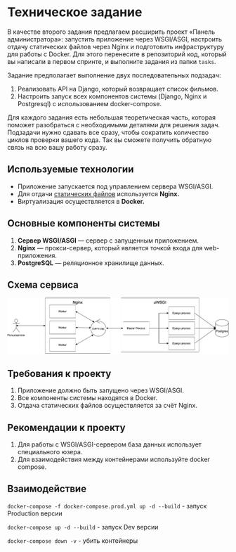 # Техническое задание

В качестве второго задания предлагаем расширить проект «Панель администратора»: запустить приложение через WSGI/ASGI, настроить отдачу статических файлов через Nginx и подготовить инфраструктуру для работы с Docker. Для этого перенесите в репозиторий код, который вы написали в первом спринте, и выполните задания из папки `tasks`.

Задание предполагает выполнение двух последовательных подзадач:
1. Реализовать API на Django, который возвращает список фильмов.
2. Настроить запуск всех компонентов системы (Django, Nginx и Postgresql) с использованием docker-compose.

Для каждого задания есть небольшая теоретическая часть, которая поможет разобраться с необходимыми деталями для решения задач. Подзадачи нужно сдавать все сразу, чтобы сократить количество циклов проверки вашего кода. Так вы сможете получить обратную связь на всю вашу работу сразу.

## Используемые технологии

- Приложение запускается под управлением сервера WSGI/ASGI.
- Для отдачи [статических файлов](https://nginx.org/ru/docs/beginners_guide.html#static) используется **Nginx.**
- Виртуализация осуществляется в **Docker.**

## Основные компоненты системы

1. **Cервер WSGI/ASGI** — сервер с запущенным приложением.
2. **Nginx** — прокси-сервер, который является точкой входа для web-приложения.
3. **PostgreSQL** — реляционное хранилище данных. 

## Схема сервиса

![all](images/all.png)

## Требования к проекту

1. Приложение должно быть запущено через WSGI/ASGI.
2. Все компоненты системы находятся в Docker.
3. Отдача статических файлов осуществляется за счёт Nginx.

## Рекомендации к проекту

1. Для работы с WSGI/ASGI-сервером база данных использует специального юзера.
2. Для взаимодействия между контейнерами используйте docker compose.

## Взаимодействие
`docker-compose -f docker-compose.prod.yml up -d --build` - запуск Production версии

`docker-compose up -d --build` - запуск Dev версии

`docker-compose down -v` - убить контейнеры
